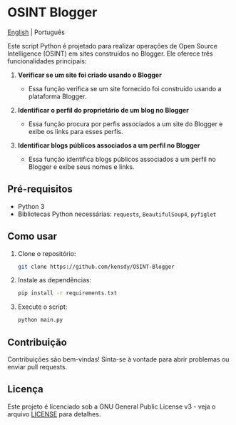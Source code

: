 # OSINT Blogger
[English](README.md) | Português


Este script Python é projetado para realizar operações de Open Source Intelligence (OSINT) em sites construídos no Blogger. Ele oferece três funcionalidades principais:

1. **Verificar se um site foi criado usando o Blogger**
   - Essa função verifica se um site fornecido foi construído usando a plataforma Blogger.

2. **Identificar o perfil do proprietário de um blog no Blogger**
   - Essa função procura por perfis associados a um site do Blogger e exibe os links para esses perfis.

3. **Identificar blogs públicos associados a um perfil no Blogger**
   - Essa função identifica blogs públicos associados a um perfil no Blogger e exibe seus nomes e links.

## Pré-requisitos

- Python 3
- Bibliotecas Python necessárias: `requests`, `BeautifulSoup4`, `pyfiglet`

## Como usar

1. Clone o repositório:

   ```bash
   git clone https://github.com/kensdy/OSINT-Blogger
   ```

2. Instale as dependências:

   ```bash
   pip install -r requirements.txt
   ```

3. Execute o script:

   ```bash
   python main.py
   ```

## Contribuição

Contribuições são bem-vindas! Sinta-se à vontade para abrir problemas ou enviar pull requests.

## Licença

Este projeto é licenciado sob a GNU General Public License v3 - veja o arquivo [LICENSE](LICENSE) para detalhes.
